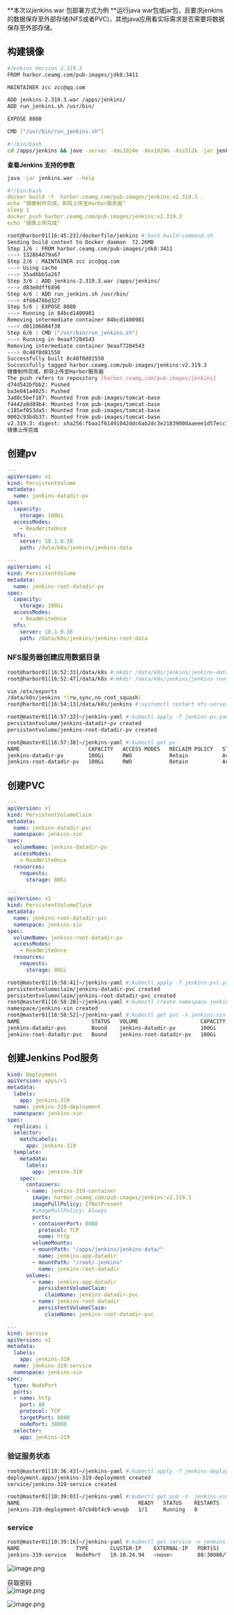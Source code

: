 **本次以jenkins.war 包部署⽅式为例 **运⾏java war包或jar包，且要求jenkins的数据保存⾄外部存储(NFS或者PVC)，其他java应⽤看实际需求是否需要将数据保存⾄外部存储。 <br /> 


<a name="PyFag"></a>
## 构建镜像

```bash
#Jenkins Version 2.319.3
FROM harbor.ceamg.com/pub-images/jdk8:3411

MAINTAINER zcc zcc@qq.com

ADD jenkins-2.319.3.war /apps/jenkins/
ADD run_jenkins.sh /usr/bin/

EXPOSE 8080

CMD ["/usr/bin/run_jenkins.sh"]
```

```bash
#!/bin/bash
cd /apps/jenkins && jave -server -Xms1024m -Xmx1024m -Xss512k -jar jenkins-2.319.3.war --webroot=/apps/jenkins/jenkins-data --httpPort=8080
```

**查看Jenkins 支持的参数**
```bash
java -jar jenkins.war --help
```


```yaml
#!/bin/bash
docker build -t  harbor.ceamg.com/pub-images/jenkins:v2.319.3 .
echo "镜像制作完成，即将上传至Harbor服务器"
sleep 1
docker push harbor.ceamg.com/pub-images/jenkins:v2.319.3
echo "镜像上传完成"
```


```bash
root@harbor01[16:45:23]/dockerfile/jenkins #:bash build-command.sh 
Sending build context to Docker daemon  72.26MB
Step 1/6 : FROM harbor.ceamg.com/pub-images/jdk8:3411
---> 1328b4d79a67
Step 2/6 : MAINTAINER zcc zcc@qq.com
---> Using cache
---> 35ad6bb5a267
Step 3/6 : ADD jenkins-2.319.3.war /apps/jenkins/
---> d83e0dff6896
Step 4/6 : ADD run_jenkins.sh /usr/bin/
---> 4f60478bd327
Step 5/6 : EXPOSE 8080
---> Running in 84bcd1400981
Removing intermediate container 84bcd1400981
---> d01106084f38
Step 6/6 : CMD ["/usr/bin/run_jenkins.sh"]
---> Running in 9eaaf7204543
Removing intermediate container 9eaaf7204543
---> 0c48f0d81550
Successfully built 0c48f0d81550
Successfully tagged harbor.ceamg.com/pub-images/jenkins:v2.319.3
镜像制作完成，即将上传至Harbor服务器
The push refers to repository [harbor.ceamg.com/pub-images/jenkins]
d74d542bfbb2: Pushed 
ba3e041a4025: Pushed 
3ad8c5bef187: Mounted from pub-images/tomcat-base 
f4442a8d89b4: Mounted from pub-images/tomcat-base 
c185ef053da5: Mounted from pub-images/tomcat-base 
0002c93bdb37: Mounted from pub-images/tomcat-base 
v2.319.3: digest: sha256:fbaa1f61491042ddc6ab2dc3e2183900daaeee1d57ecc772c33ac7dfb39f895a size: 1575
镜像上传完成
```

<a name="ujHOo"></a>
## 创建pv
```yaml
---
apiVersion: v1
kind: PersistentVolume
metadata:
  name: jenkins-datadir-pv
spec:
  capacity:
    storage: 100Gi
  accessModes:
    - ReadWriteOnce
  nfs:
    server: 10.1.0.38
    path: /data/k8s/jenkins/jenkins-data

---
apiVersion: v1
kind: PersistentVolume
metadata:
  name: jenkins-root-datadir-pv
spec:
  capacity:
    storage: 100Gi
  accessModes:
    - ReadWriteOnce
  nfs:
    server: 10.1.0.38
    path: /data/k8s/jenkins/jenkins-root-data

```

<a name="IlX60"></a>
### NFS服务器创建应用数据目录
```bash
root@harbor01[16:52:33]/data/k8s #:mkdir /data/k8s/jenkins/jenkins-data -p
root@harbor01[16:52:47]/data/k8s #:mkdir /data/k8s/jenkins/jenkins-root-data -p

vim /etx/exports
/data/k8s/jenkins *(rw,sync,no_root_squash)
root@harbor01[16:54:13]/data/k8s/jenkins #:systemctl restart nfs-server.service
```

```bash
root@master01[16:57:33]~/jenkins-yaml #:kubectl apply -f jenkins-pv.yaml 
persistentvolume/jenkins-datadir-pv created
persistentvolume/jenkins-root-datadir-pv created

root@master01[16:57:38]~/jenkins-yaml #:kubectl get pv 
NAME                      CAPACITY   ACCESS MODES   RECLAIM POLICY   STATUS      CLAIM                            STORAGECLASS   REASON   AGE
jenkins-datadir-pv        100Gi      RWO            Retain           Available                                                            5s
jenkins-root-datadir-pv   100Gi      RWO            Retain           Available                                                            5s
```

<a name="y9AX6"></a>
## 创建PVC 
```yaml
---
apiVersion: v1
kind: PersistentVolumeClaim
metadata:
  name: jenkins-datadir-pvc
  namespace: jenkins-xin
spec:
  volumeName: jenkins-datadir-pv
  accessModes:
    - ReadWriteOnce
  resources:
    requests:
      storage: 80Gi

---
apiVersion: v1
kind: PersistentVolumeClaim
metadata:
  name: jenkins-root-datadir-pvc
  namespace: jenkins-xin
spec:
  volumeName: jenkins-root-datadir-pv
  accessModes:
    - ReadWriteOnce
  resources:
    requests:
      storage: 80Gi
```

```bash
root@master01[16:58:41]~/jenkins-yaml #:kubectl apply -f jenkins-pvc.yaml 
persistentvolumeclaim/jenkins-datadir-pvc created
persistentvolumeclaim/jenkins-root-datadir-pvc created
root@master01[16:58:28]~/jenkins-yaml #:kubectl create namespace jenkins-xin
namespace/jenkins-xin created
root@master01[16:58:52]~/jenkins-yaml #:kubectl get pvc -n jenkins-xin
NAME                       STATUS   VOLUME                    CAPACITY   ACCESS MODES   STORAGECLASS   AGE
jenkins-datadir-pvc        Bound    jenkins-datadir-pv        100Gi      RWO                           23s
jenkins-root-datadir-pvc   Bound    jenkins-root-datadir-pv   100Gi      RWO                           23s
```

<a name="oiVvZ"></a>
## 创建Jenkins Pod服务
```yaml
kind: Deployment
apiVersion: apps/v1
metadata:
  labels:
    app: jenkins-319
  name: jenkins-319-deployment
  namespace: jenkins-xin
spec:
  replicas: 1
  selector:
    matchLabels:
      app: jenkins-319
  template:
    metadata:
      labels:
        app: jenkins-319
    spec:
      containers:
      - name: jenkins-319-container
        image: harbor.ceamg.com/pub-images/jenkins:v2.319.3 
        imagePullPolicy: IfNotPresent
        #imagePullPolicy: Always
        ports:
        - containerPort: 8080
          protocol: TCP
          name: http
        volumeMounts:
        - mountPath: "/apps/jenkins/jenkins-data/"
          name: jenkins-app-datadir
        - mountPath: "/root/.jenkins"
          name: jenkins-root-datadir
      volumes:
        - name: jenkins-app-datadir
          persistentVolumeClaim:
            claimName: jenkins-datadir-pvc
        - name: jenkins-root-datadir
          persistentVolumeClaim:
            claimName: jenkins-root-datadir-pvc

---
kind: Service
apiVersion: v1
metadata:
  labels:
    app: jenkins-319
  name: jenkins-319-service
  namespace: jenkins-xin
spec:
  type: NodePort
  ports:
  - name: http
    port: 80
    protocol: TCP
    targetPort: 8080
    nodePort: 38080
  selector:
    app: jenkins-319
```

<a name="DYGEm"></a>
### 验证服务状态
```bash
root@master01[10:36:43]~/jenkins-yaml #:kubectl apply -f jenkins-deployment.yaml 
deployment.apps/jenkins-319-deployment created
service/jenkins-319-service created

root@master01[10:39:03]~/jenkins-yaml #:kubectl get pod -n  jenkins-xin 
NAME                                      READY   STATUS    RESTARTS   AGE
jenkins-319-deployment-67cb4bf4c9-wnvqb   1/1     Running   0          24s
```

<a name="aZGVN"></a>
### service
```bash
root@master01[10:39:16]~/jenkins-yaml #:kubectl get service -n jenkins-xin 
NAME                  TYPE       CLUSTER-IP    EXTERNAL-IP   PORT(S)        AGE
jenkins-319-service   NodePort   10.10.24.94   <none>        80:38080/TCP   41s
```


![image.png](https://cdn.nlark.com/yuque/0/2023/png/33538388/1675140260595-e7f2ee78-f004-4dfd-afb3-ab7473eb824b.png#averageHue=%23e6e6e6&clientId=ube9bee59-c41e-4&from=paste&height=974&id=u8c1b4bc7&name=image.png&originHeight=974&originWidth=1675&originalType=binary&ratio=1&rotation=0&showTitle=false&size=59231&status=done&style=none&taskId=ud2c9907d-d549-47eb-a345-1de15bb75be&title=&width=1675)

获取密码<br />![image.png](https://cdn.nlark.com/yuque/0/2023/png/33538388/1675140354511-98828f8d-9a2c-4692-a714-a750401805d7.png#averageHue=%230c0c0c&clientId=ube9bee59-c41e-4&from=paste&height=981&id=ud08372dc&name=image.png&originHeight=981&originWidth=1525&originalType=binary&ratio=1&rotation=0&showTitle=false&size=84265&status=done&style=none&taskId=u6625e003-fc23-4b4a-8ed8-b23d604d243&title=&width=1525)

![image.png](https://cdn.nlark.com/yuque/0/2023/png/33538388/1675150017505-dc2f9866-e03f-47ce-9c94-89f18fc539fb.png#averageHue=%23e9e8e8&clientId=ube9bee59-c41e-4&from=paste&height=713&id=ub1c95437&name=image.png&originHeight=713&originWidth=1916&originalType=binary&ratio=1&rotation=0&showTitle=false&size=67371&status=done&style=none&taskId=u1e3258dc-b18d-41b8-973e-41c898bf4aa&title=&width=1916)
